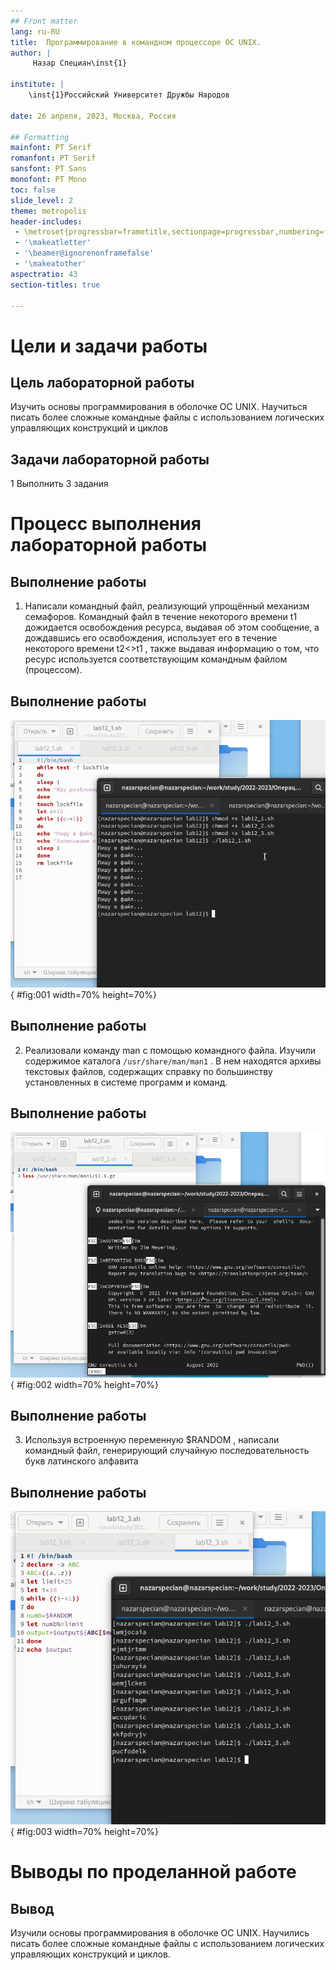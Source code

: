 ```yaml
---
## Front matter
lang: ru-RU
title:  Программирование в командном процессоре ОС UNIX.
author: |
	 Назар Специан\inst{1}

institute: |
	\inst{1}Российский Университет Дружбы Народов

date: 26 апреля, 2023, Москва, Россия

## Formatting
mainfont: PT Serif
romanfont: PT Serif
sansfont: PT Sans
monofont: PT Mono
toc: false
slide_level: 2
theme: metropolis
header-includes: 
 - \metroset{progressbar=frametitle,sectionpage=progressbar,numbering=fraction}
 - '\makeatletter'
 - '\beamer@ignorenonframefalse'
 - '\makeatother'
aspectratio: 43
section-titles: true

---
```


# Цели и задачи работы

## Цель лабораторной работы

Изучить основы программирования в оболочке ОС UNIX. Научиться писать более сложные командные файлы с использованием логических управляющих конструкций и циклов

## Задачи лабораторной работы

1 Выполнить 3 задания

# Процесс выполнения лабораторной работы

## Выполнение работы

1. Написали командный файл, реализующий упрощённый механизм семафоров. Командный файл в течение некоторого времени t1 дожидается освобождения ресурса, выдавая об этом сообщение, а дождавшись его освобождения, использует его в течение некоторого времени t2<>t1 , также выдавая информацию о том, что ресурс используется соответствующим командным файлом (процессом).

## Выполнение работы

![Задание 1](image/01.png){ #fig:001 width=70% height=70%}

## Выполнение работы

2. Реализовали команду man с помощью командного файла. Изучили содержимое каталога ```/usr/share/man/man1``` . В нем находятся архивы текстовых файлов, содержащих справку по большинству установленных в системе программ и команд.

## Выполнение работы

![Задание 2](image/02.png){ #fig:002 width=70% height=70%}

## Выполнение работы

3. Используя встроенную переменную $RANDOM , написали командный файл, генерирующий случайную последовательность букв латинского алфавита

## Выполнение работы

![Задание 3](image/03.png){ #fig:003 width=70% height=70%}

# Выводы по проделанной работе

## Вывод

Изучили основы программирования в оболочке ОС UNIX. Научились писать более сложные командные файлы с использованием логических управляющих конструкций и циклов. 
